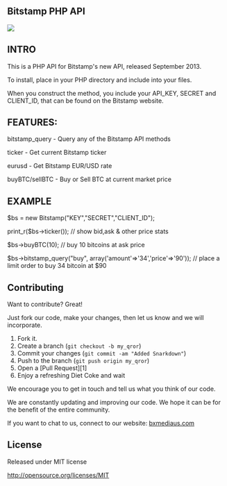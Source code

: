 ## Bitstamp PHP API

[<img src="https://bxmediaus.com/images/bx-media-logo.gif">](https://bxmediaus.com/)

## INTRO

This is a PHP API for Bitstamp's new API, released September 2013.

To install, place in your PHP directory and include into your files.
 
When you construct the method, you include your API_KEY, SECRET and CLIENT_ID, that can be found on the Bitstamp website.


## FEATURES:

bitstamp_query - Query any of the Bitstamp API methods

ticker - Get current Bitstamp ticker

eurusd - Get Bitstamp EUR/USD rate

buyBTC/sellBTC - Buy or Sell BTC at current market price


## EXAMPLE

$bs = new Bitstamp("KEY","SECRET","CLIENT_ID");

print_r($bs->ticker()); // show bid,ask & other price stats

$bs->buyBTC(10); // buy 10 bitcoins at ask price

$bs->bitstamp_query("buy", array('amount'=>'34','price'=>'90')); // place a limit order to buy 34 bitcoin at $90


## Contributing

Want to contribute? Great! 

Just fork our code, make your changes, then let us know and we will incorporate.

1. Fork it.
2. Create a branch (`git checkout -b my_qror`)
3. Commit your changes (`git commit -am "Added Snarkdown"`)
4. Push to the branch (`git push origin my_qror`)
5. Open a [Pull Request][1]
6. Enjoy a refreshing Diet Coke and wait

We encourage you to get in touch and tell us what you think of our code.

We are constantly updating and improving our code. We hope it can be for the benefit of the entire community.

If you want to chat to us, connect to our website: [bxmediaus.com][bxmediaus]


[bxmediaus]: http://bxmediaus.com

## License

Released under MIT license

http://opensource.org/licenses/MIT


